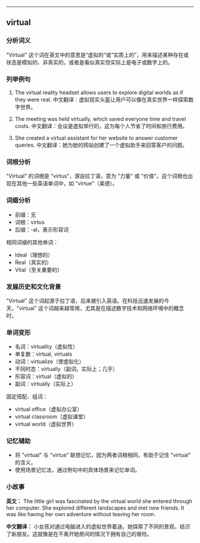 
---------------
## virtual
### 分析词义
"Virtual" 这个词在英文中的意思是“虚拟的”或“实质上的”，用来描述某种存在或状态是模拟的、非真实的，或者是看似真实但实际上是电子或数字上的。

### 列举例句
1. The virtual reality headset allows users to explore digital worlds as if they were real.
   中文翻译：虚拟现实头盔让用户可以像在真实世界一样探索数字世界。

2. The meeting was held virtually, which saved everyone time and travel costs.
   中文翻译：会议是虚拟举行的，这为每个人节省了时间和旅行费用。

3. She created a virtual assistant for her website to answer customer queries.
   中文翻译：她为她的网站创建了一个虚拟助手来回答客户的问题。

### 词根分析
"Virtual" 的词根是 "virtus"，源自拉丁语，意为 "力量" 或 "价值"。这个词根也出现在其他一些英语单词中，如 "virtue"（美德）。

### 词缀分析
- 前缀：无
- 词根：virtus
- 后缀：-al，表示形容词

相同词缀的其他单词：
- Ideal（理想的）
- Real（真实的）
- Vital（至关重要的）

### 发展历史和文化背景
"Virtual" 这个词起源于拉丁语，后来被引入英语。在科技迅速发展的今天，"virtual" 这个词越来越常用，尤其是在描述数字技术和网络环境中的概念时。

### 单词变形
- 名词：virtuality（虚拟性）
- 单复数：virtual, virtuals
- 动词：virtualize（使虚拟化）
- 不同时态：virtually（副词，实际上；几乎）
- 形容词：virtual（虚拟的）
- 副词：virtually（实际上）

固定搭配、组词：
- virtual office（虚拟办公室）
- virtual classroom（虚拟课堂）
- virtual world（虚拟世界）

### 记忆辅助
- 将 "virtual" 与 "virtue" 联想记忆，因为两者词根相同，有助于记住 "virtual" 的含义。
- 使用场景记忆法，通过例句中的具体场景来记忆单词。

### 小故事
**英文：**
The little girl was fascinated by the virtual world she entered through her computer. She explored different landscapes and met new friends. It was like having her own adventure without leaving her room.

**中文翻译：**
小女孩对通过电脑进入的虚拟世界着迷。她探索了不同的景观，结识了新朋友。这就像是在不离开她房间的情况下拥有自己的冒险。

